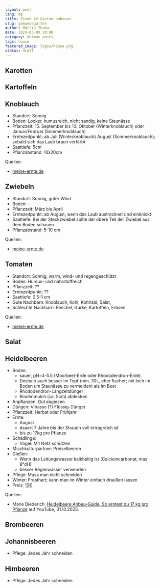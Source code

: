 ```yaml
---
layout: post
lang: de
title: Essen im Garten anbauen
slug: gemuesegarten
author: Martin Thoma
date: 2024-03-09 20:00
category: German posts
tags: house
featured_image: logos/house.png
status: draft
---
```

## Karotten

## Kartoffeln

## Knoblauch

* Standort: Sonnig
* Boden: Locker, humusreich, nicht sandig, keine Staunässe
* Pflanzzeit: 15. September bis 10. Oktober (Winterknoblauch) oder Januar/Februar (Sommerknoblauch)
* Erntezeitpunkt: ab Juli (Winterknoblauch) August (Sommerknoblauch);
  sobald sich das Laub braun verfärbt
* Saattiefe: 5cm
* Pflanzabstand: 10x20cm

Quellen:

* [meine-ernte.de](https://www.meine-ernte.de/pflanzen-a-z/gemuese/knoblauch/)

## Zwiebeln

* Standort: Sonnig, guter Wind
* Boden: -
* Pflanzzeit: März bis April
* Erntezeitpunkt: ab August, wenn das Laub austrocknet und einknickt
* Saattiefe: Bei der Steckzwiebel sollte der obere Teil der Zwiebel aus dem Boden schauen
* Pflanzabstand: 5-10 cm

Quellen:

* [meine-ernte.de](https://www.meine-ernte.de/pflanzen-a-z/gemuese/zwiebel/)

## Tomaten

* Standort: Sonnig, warm, wind- und regengeschützt
* Boden: Humus- und nährstoffreich
* Pflanzzeit: ??
* Erntezeitpunkt: ??
* Saattiefe: 0.5-1 cm
* Gute Nachbarn: Knoblauch, Kohl, Kohlrabi, Salat,
* Schlechte Nachbarn: Fenchel, Gurke, Kartoffeln, Erbsen

Quellen:

* [meine-ernte.de](https://www.meine-ernte.de/pflanzen-a-z/gemuese/tomate/)

## Salat


## Heidelbeeren

* Boden:
    * sauer, pH=4-5.5 (Moorbeet-Erde oder Rhododendron-Erde).
    * Deshalb auch besser im Topf (min. 30L, eher flacher; mit loch im Boden um Staunässe zu vermeiden) als im Beet
    * Rhododendron-Langzeitdünger
    * Rindenmulch (ca. 5cm) abdecken
* Anpflanzen: Gut abgiesen
* Düngen: Vinasse (?) Flüssig-Dünger
* Pflanzzeit: Herbst oder Frühjahr
* Ernte:
    * August
    * dauert 7 Jahre bis der Strauch voll ertragreich ist
    * bis zu 17kg pro Pflanze
* Schädlinge:
    * Vögel: Mit Netz schützen
* Mischkulturpartner: Preiselbeeren
* Gießen:
    * Wenn das Leitungswasser kalkhaltig ist (Calciumcarbonat; max 8°dH)
    * besser Regenwasser verwenden
* Pflege: Muss man nicht schneiden
* Winter: Frosthart; kann man im Winter einfach draußen lassen
* Preis: [10€](https://www.globus-baumarkt.de/p/obststrauch-heidelbeere-2-l-container-0684801513/)

Quellen:

* Marie Diederich: [Heidelbeere Anbau-Guide: So erntest du 17 kg pro Pflanze](https://www.youtube.com/watch?v=KetHJTLnrEk&t=6s) auf YouTube, 31.10.2023.

## Brombeeren


## Johannisbeeren

* Pflege: Jedes Jahr schneiden

## Himbeeren

* Pflege: Jedes Jahr schneiden
